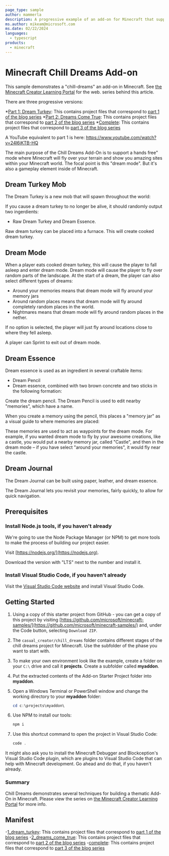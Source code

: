 ```yaml
---
page_type: sample
author: mammerla
description: A progressive example of an add-on for Minecraft that supports the concept of "dreams" in Minecraft.
ms.author: mikeam@microsoft.com
ms.date: 02/22/2024
languages:
  - typescript
products:
  - minecraft
---
```


# Minecraft Chill Dreams Add-on

This sample demonstrates a "chill-dreams" an add-on in Minecraft. See [the Minecraft Creator Learning Portal](https://learn.microsoft.com/minecraft/creator/casual) for the web.
series behind this article.

There are three progressive versions:

*[Part 1: Dream Turkey](https://github.com/microsoft/minecraft-samples/blob/main/casual_creator/chill_dreams/1_dream_turkey/): This contains project files that correspond to [part 1 of the blog series](https://learn.microsoft.com/minecraft/creator/casual/chilldreamspart1thedreamturkey)
*[Part 2: Dreams Come True](https://github.com/microsoft/minecraft-samples/blob/main/casual_creator/chill_dreams/2_dreams_come_true/): This contains project files that correspond to [part 2 of the blog series](https://learn.microsoft.com/minecraft/creator/casual/chilldreamspart2makingdreamscometrue)
*[Complete](https://github.com/microsoft/minecraft-samples/blob/main/casual_creator/chill_dreams/complete/): This contains project files that correspond to [part 3 of the blog series](https://learn.microsoft.com/minecraft/creator/casual/chilldreamspart3smellslikememories)

A YouTube equivalent to part 1 is here:
https://www.youtube.com/watch?v=24l6iKTB-HQ

The main purpose of the Chill Dreams Add-On is to support a hands free" mode where Minecraft will fly over your terrain and show you amazing sites within your Minecraft world. The focal point is this "dream mode". But it's also a gameplay element inside of Minecraft.

## Dream Turkey Mob

The Dream Turkey is a new mob that will spawn throughout the world:

If you cause a dream turkey to no longer be alive, it should randomly output two ingerdients:
* Raw Dream Turkey and Dream Essence.

Raw dream turkey can be placed into a furnace. This will create cooked dream turkey.

## Dream Mode

When a player eats cooked dream turkey, this will cause the player to fall asleep and enter dream mode. Dream mode will cause the player to fly over random parts of the landscape. At the start of a dream, the player can also select different types of dreams:
 
* Around your memories means that dream mode will fly around your memory jars
* Around random places means that dream mode will fly around completely random places in the world.
* Nightmares means that dream mode will fly around random places in the nether.

If no option is selected, the player will just fly around locations close to where they fell asleep.

A player can Sprint to exit out of dream mode.


## Dream Essence
 
Dream essence is used as an ingredient in several craftable items:
* Dream Pencil
* Dream essence, combined with two brown concrete and two sticks in the following formation:

Create the dream pencil.  The Dream Pencil is used to edit nearby "memories", which have a name.
 
When you create a memory using the pencil, this places a "memory jar" as a visual guide to where memories are placed:

These memories are used to act as waypoints for the dream mode. For example, if you wanted dream mode to fly by your awesome creations, like a castle, you would put a nearby memory jar, called "Castle", and then in the dream mode – if you have select "around your memories", it would fly near the castle.

## Dream Journal

The Dream Journal can be built using paper, leather, and dream essence.
 
The Dream Journal lets you revisit your memories, fairly quickly, to allow for quick navigation.
 

## Prerequisites

### Install Node.js tools, if you haven't already

We're going to use the Node Package Manager (or NPM) to get more tools to make the process of building our project easier.

Visit [https://nodejs.org/](https://nodejs.org).

Download the version with "LTS" next to the number and install it.

### Install Visual Studio Code, if you haven't already

Visit the [Visual Studio Code website](https://code.visualstudio.com) and install Visual Studio Code.

## Getting Started


1. Using a copy of this starter project from GitHub - you can get a copy of this project by visiting [https://github.com/microsoft/minecraft-samples/](https://github.com/microsoft/minecraft-samples/) and, under the Code button, selecting `Download ZIP`.

1. The `casual_creator/chill_dreams` folder contains different stages of the chill dreams project for Minecraft. Use the subfolder of the phase you want to start with.

1. To make your own environment look like the example, create a folder on your `C:\` drive and call it **projects**. Create a subfolder called **myaddon**.

1. Put the extracted contents of the Add-on Starter Project folder into **myaddon**.

1. Open a Windows Terminal or PowerShell window and change the working directory to your **myaddon** folder:

    ```powershell
    cd c:\projects\myaddon\
    ```

1. Use NPM to install our tools:

    ```powershell
    npm i
    ```

1. Use this shortcut command to open the project in Visual Studio Code:

    ```powershell
    code .
    ```

It might also ask you to install the Minecraft Debugger and Blockception's Visual Studio Code plugin, which are plugins to Visual Studio Code that can help with Minecraft development. Go ahead and do that, if you haven't already.

### Summary

Chill Dreams demonstrates several techniques for building a thematic Add-On in Minecraft. Please view the series on [the Minecraft Creator Learning Portal](https://learn.microsoft.com/minecraft/creator/casual) for more info.

## Manifest

-[1_dream_turkey](https://github.com/microsoft/minecraft-samples/blob/main/casual_creator/chill_dreams/1_dream_turkey/): This contains project files that correspond to [part 1 of the blog series](https://learn.microsoft.com/minecraft/creator/casual/chilldreamspart1thedreamturkey)
-[2_dreams_come_true](https://github.com/microsoft/minecraft-samples/blob/main/casual_creator/chill_dreams/2_dreams_come_true/): This contains project files that correspond to [part 2 of the blog series](https://learn.microsoft.com/minecraft/creator/casual/chilldreamspart2makingdreamscometrue)
-[complete](https://github.com/microsoft/minecraft-samples/blob/main/casual_creator/chill_dreams/complete/): This contains project files that correspond to [part 3 of the blog series](https://learn.microsoft.com/en-us/minecraft/creator/casual/chilldreamspart3smellslikememories)
